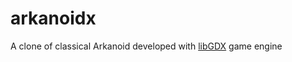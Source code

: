 arkanoidx
=========

A clone of classical Arkanoid developed with [libGDX](http://libgdx.badlogicgame.com) game engine